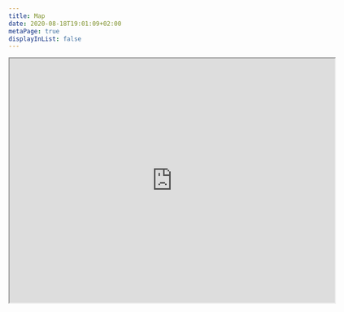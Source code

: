 ```yaml
---
title: Map
date: 2020-08-18T19:01:09+02:00
metaPage: true
displayInList: false
---
```

<iframe height="480" src="https://www.google.com/maps/d/embed?mid=1LkIJxmlXCwhyPd7IhpXck0DZMgM" width="640" class="map"></iframe>
